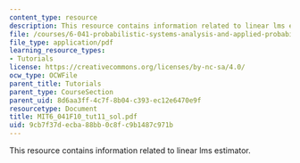 ```yaml
---
content_type: resource
description: This resource contains information related to linear lms estimator.
file: /courses/6-041-probabilistic-systems-analysis-and-applied-probability-fall-2010/9cb7f37decba88bb0c8fc9b1487c971b_MIT6_041F10_tut11_sol.pdf
file_type: application/pdf
learning_resource_types:
- Tutorials
license: https://creativecommons.org/licenses/by-nc-sa/4.0/
ocw_type: OCWFile
parent_title: Tutorials
parent_type: CourseSection
parent_uid: 8d6aa3ff-4c7f-8b04-c393-ec12e6470e9f
resourcetype: Document
title: MIT6_041F10_tut11_sol.pdf
uid: 9cb7f37d-ecba-88bb-0c8f-c9b1487c971b
---
```

This resource contains information related to linear lms estimator.